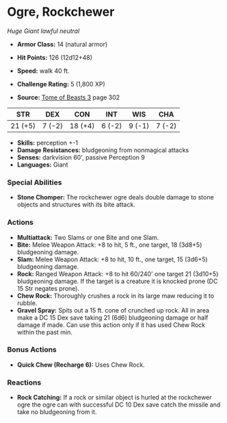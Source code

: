 # Ogre, Rockchewer

*Huge* *Giant* *lawful neutral*

- **Armor Class:** 14 (natural armor)
- **Hit Points:** 126 (12d12+48)
- **Speed:** walk 40 ft.

- **Challenge Rating:** 5 (1,800 XP)
- **Source:** [Tome of Beasts 3](https://koboldpress.com/kpstore/product/tome-of-beasts-3-for-5th-edition/) page 302

| STR | DEX | CON | INT | WIS | CHA |
| --- | --- | --- | --- | --- | --- |
| 21 (+5) | 7 (-2) | 18 (+4) | 6 (-2) | 9 (-1) | 7 (-2) |

- **Skills:** perception +-1
- **Damage Resistances:** bludgeoning from nonmagical attacks
- **Senses:** darkvision 60', passive Perception 9
- **Languages:** Giant

### Special Abilities

- **Stone Chomper:** The rockchewer ogre deals double damage to stone objects and structures with its bite attack.

### Actions

- **Multiattack:** Two Slams or one Bite and one Slam.
- **Bite:** Melee Weapon Attack: +8 to hit, 5 ft., one target, 18 (3d8+5) bludgeoning damage.
- **Slam:** Melee Weapon Attack: +8 to hit, 10 ft., one target, 15 (3d6+5) bludgeoning damage.
- **Rock:** Ranged Weapon Attack: +8 to hit 60/240' one target 21 (3d10+5) bludgeoning damage. If the target is a creature it is knocked prone (DC 15 Str negates prone).
- **Chew Rock:** Thoroughly crushes a rock in its large maw reducing it to rubble.
- **Gravel Spray:** Spits out a 15 ft. cone of crunched up rock. All in area make a DC 15 Dex save taking 21 (6d6) bludgeoning damage or half damage if made. Can use this action only if it has used Chew Rock within the past min.

### Bonus Actions

- **Quick Chew (Recharge 6):** Uses Chew Rock.

### Reactions

- **Rock Catching:** If a rock or similar object is hurled at the rockchewer ogre the ogre can with successful DC 10 Dex save catch the missile and take no bludgeoning from it.


